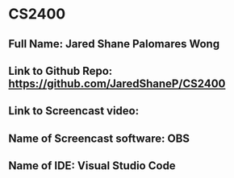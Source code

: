 # CS2400

## Full Name: Jared Shane Palomares Wong
## Link to Github Repo: https://github.com/JaredShaneP/CS2400
## Link to Screencast video:
## Name of Screencast software: OBS
## Name of IDE: Visual Studio Code
